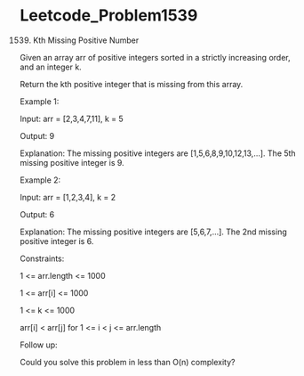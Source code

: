 # Leetcode_Problem1539



1539. Kth Missing Positive Number



Given an array arr of positive integers sorted in a strictly increasing order, and an integer k.




Return the kth positive integer that is missing from this array.

 


Example 1:



Input: arr = [2,3,4,7,11], k = 5



Output: 9




Explanation: The missing positive integers are [1,5,6,8,9,10,12,13,...]. The 5th missing positive integer is 9.





Example 2:





Input: arr = [1,2,3,4], k = 2





Output: 6





Explanation: The missing positive integers are [5,6,7,...]. The 2nd missing positive integer is 6.

 



Constraints:




1 <= arr.length <= 1000





1 <= arr[i] <= 1000





1 <= k <= 1000






arr[i] < arr[j] for 1 <= i < j <= arr.length
 


Follow up:





Could you solve this problem in less than O(n) complexity?

